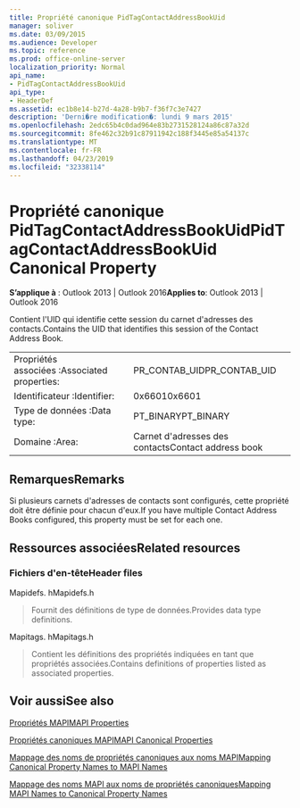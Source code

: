 ```yaml
---
title: Propriété canonique PidTagContactAddressBookUid
manager: soliver
ms.date: 03/09/2015
ms.audience: Developer
ms.topic: reference
ms.prod: office-online-server
localization_priority: Normal
api_name:
- PidTagContactAddressBookUid
api_type:
- HeaderDef
ms.assetid: ec1b8e14-b27d-4a28-b9b7-f36f7c3e7427
description: 'Derni�re modification�: lundi 9 mars 2015'
ms.openlocfilehash: 2edc65b4c0dad964e83b2731528124a86c87a32d
ms.sourcegitcommit: 8fe462c32b91c87911942c188f3445e85a54137c
ms.translationtype: MT
ms.contentlocale: fr-FR
ms.lasthandoff: 04/23/2019
ms.locfileid: "32338114"
---
```

# <a name="pidtagcontactaddressbookuid-canonical-property"></a><span data-ttu-id="c1d7e-103">Propriété canonique PidTagContactAddressBookUid</span><span class="sxs-lookup"><span data-stu-id="c1d7e-103">PidTagContactAddressBookUid Canonical Property</span></span>

  
  
<span data-ttu-id="c1d7e-104">**S’applique à** : Outlook 2013 | Outlook 2016</span><span class="sxs-lookup"><span data-stu-id="c1d7e-104">**Applies to**: Outlook 2013 | Outlook 2016</span></span> 
  
<span data-ttu-id="c1d7e-105">Contient l'UID qui identifie cette session du carnet d'adresses des contacts.</span><span class="sxs-lookup"><span data-stu-id="c1d7e-105">Contains the UID that identifies this session of the Contact Address Book.</span></span>
  
|||
|:-----|:-----|
|<span data-ttu-id="c1d7e-106">Propriétés associées :</span><span class="sxs-lookup"><span data-stu-id="c1d7e-106">Associated properties:</span></span>  <br/> |<span data-ttu-id="c1d7e-107">PR_CONTAB_UID</span><span class="sxs-lookup"><span data-stu-id="c1d7e-107">PR_CONTAB_UID</span></span>  <br/> |
|<span data-ttu-id="c1d7e-108">Identificateur :</span><span class="sxs-lookup"><span data-stu-id="c1d7e-108">Identifier:</span></span>  <br/> |<span data-ttu-id="c1d7e-109">0x6601</span><span class="sxs-lookup"><span data-stu-id="c1d7e-109">0x6601</span></span>  <br/> |
|<span data-ttu-id="c1d7e-110">Type de données :</span><span class="sxs-lookup"><span data-stu-id="c1d7e-110">Data type:</span></span>  <br/> |<span data-ttu-id="c1d7e-111">PT_BINARY</span><span class="sxs-lookup"><span data-stu-id="c1d7e-111">PT_BINARY</span></span>  <br/> |
|<span data-ttu-id="c1d7e-112">Domaine :</span><span class="sxs-lookup"><span data-stu-id="c1d7e-112">Area:</span></span>  <br/> |<span data-ttu-id="c1d7e-113">Carnet d'adresses des contacts</span><span class="sxs-lookup"><span data-stu-id="c1d7e-113">Contact address book</span></span>  <br/> |
   
## <a name="remarks"></a><span data-ttu-id="c1d7e-114">Remarques</span><span class="sxs-lookup"><span data-stu-id="c1d7e-114">Remarks</span></span>

<span data-ttu-id="c1d7e-115">Si plusieurs carnets d'adresses de contacts sont configurés, cette propriété doit être définie pour chacun d'eux.</span><span class="sxs-lookup"><span data-stu-id="c1d7e-115">If you have multiple Contact Address Books configured, this property must be set for each one.</span></span> 
  
## <a name="related-resources"></a><span data-ttu-id="c1d7e-116">Ressources associées</span><span class="sxs-lookup"><span data-stu-id="c1d7e-116">Related resources</span></span>

### <a name="header-files"></a><span data-ttu-id="c1d7e-117">Fichiers d'en-tête</span><span class="sxs-lookup"><span data-stu-id="c1d7e-117">Header files</span></span>

<span data-ttu-id="c1d7e-118">Mapidefs. h</span><span class="sxs-lookup"><span data-stu-id="c1d7e-118">Mapidefs.h</span></span>
  
> <span data-ttu-id="c1d7e-119">Fournit des définitions de type de données.</span><span class="sxs-lookup"><span data-stu-id="c1d7e-119">Provides data type definitions.</span></span>
    
<span data-ttu-id="c1d7e-120">Mapitags. h</span><span class="sxs-lookup"><span data-stu-id="c1d7e-120">Mapitags.h</span></span>
  
> <span data-ttu-id="c1d7e-121">Contient les définitions des propriétés indiquées en tant que propriétés associées.</span><span class="sxs-lookup"><span data-stu-id="c1d7e-121">Contains definitions of properties listed as associated properties.</span></span>
    
## <a name="see-also"></a><span data-ttu-id="c1d7e-122">Voir aussi</span><span class="sxs-lookup"><span data-stu-id="c1d7e-122">See also</span></span>



[<span data-ttu-id="c1d7e-123">Propriétés MAPI</span><span class="sxs-lookup"><span data-stu-id="c1d7e-123">MAPI Properties</span></span>](mapi-properties.md)
  
[<span data-ttu-id="c1d7e-124">Propriétés canoniques MAPI</span><span class="sxs-lookup"><span data-stu-id="c1d7e-124">MAPI Canonical Properties</span></span>](mapi-canonical-properties.md)
  
[<span data-ttu-id="c1d7e-125">Mappage des noms de propriétés canoniques aux noms MAPI</span><span class="sxs-lookup"><span data-stu-id="c1d7e-125">Mapping Canonical Property Names to MAPI Names</span></span>](mapping-canonical-property-names-to-mapi-names.md)
  
[<span data-ttu-id="c1d7e-126">Mappage des noms MAPI aux noms de propriétés canoniques</span><span class="sxs-lookup"><span data-stu-id="c1d7e-126">Mapping MAPI Names to Canonical Property Names</span></span>](mapping-mapi-names-to-canonical-property-names.md)

